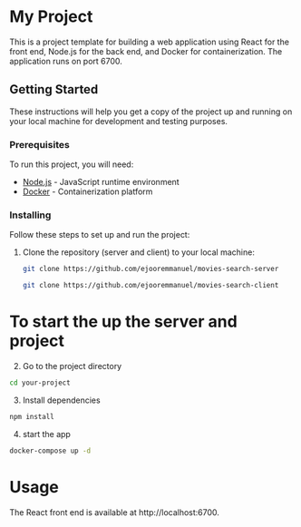# My Project

This is a project template for building a web application using React for the front end, Node.js for the back end, and Docker for containerization. The application runs on port 6700.

## Getting Started

These instructions will help you get a copy of the project up and running on your local machine for development and testing purposes.

### Prerequisites

To run this project, you will need:

- [Node.js](https://nodejs.org/) - JavaScript runtime environment
- [Docker](https://www.docker.com/) - Containerization platform

### Installing

Follow these steps to set up and run the project:

1. Clone the repository (server and client) to your local machine:

   ```bash
   git clone https://github.com/ejooremmanuel/movies-search-server
   ```

   ```bash
   git clone https://github.com/ejooremmanuel/movies-search-client
   ```

# To start the up the server and project

2. Go to the project directory

```bash
cd your-project
```

3. Install dependencies

```bash
npm install
```

4. start the app

```bash
docker-compose up -d
```

# Usage

The React front end is available at http://localhost:6700.
